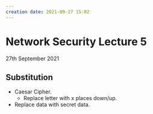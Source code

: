 ```yaml
---
creation date: 2021-09-27 15:02
---
```

#  Network Security Lecture 5
27th September 2021

## Substitution
- Caesar Cipher.
	- Replace letter with x places down/up.
- Replace data with secret data.
